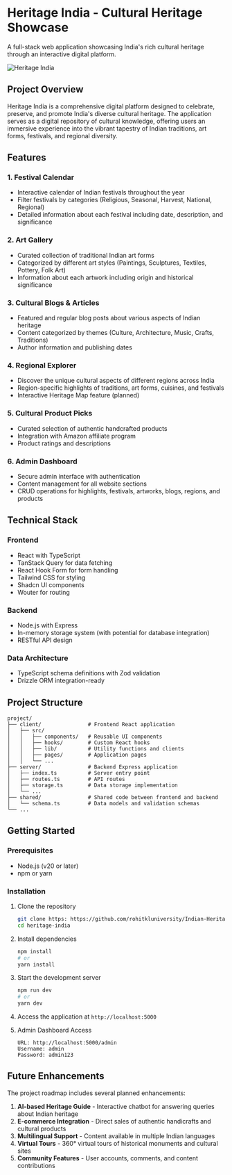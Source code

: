 # Heritage India - Cultural Heritage Showcase

A full-stack web application showcasing India's rich cultural heritage through an interactive digital platform.

![Heritage India](https://images.unsplash.com/photo-1532375810709-75b1da00537c?ixlib=rb-1.2.1&auto=format&fit=crop&w=100&q=80)

## Project Overview

Heritage India is a comprehensive digital platform designed to celebrate, preserve, and promote India's diverse cultural heritage. The application serves as a digital repository of cultural knowledge, offering users an immersive experience into the vibrant tapestry of Indian traditions, art forms, festivals, and regional diversity.

## Features

### 1. Festival Calendar
- Interactive calendar of Indian festivals throughout the year
- Filter festivals by categories (Religious, Seasonal, Harvest, National, Regional)
- Detailed information about each festival including date, description, and significance

### 2. Art Gallery
- Curated collection of traditional Indian art forms
- Categorized by different art styles (Paintings, Sculptures, Textiles, Pottery, Folk Art)
- Information about each artwork including origin and historical significance

### 3. Cultural Blogs & Articles
- Featured and regular blog posts about various aspects of Indian heritage
- Content categorized by themes (Culture, Architecture, Music, Crafts, Traditions)
- Author information and publishing dates

### 4. Regional Explorer
- Discover the unique cultural aspects of different regions across India
- Region-specific highlights of traditions, art forms, cuisines, and festivals
- Interactive Heritage Map feature (planned)

### 5. Cultural Product Picks
- Curated selection of authentic handcrafted products
- Integration with Amazon affiliate program
- Product ratings and descriptions

### 6. Admin Dashboard
- Secure admin interface with authentication
- Content management for all website sections
- CRUD operations for highlights, festivals, artworks, blogs, regions, and products

## Technical Stack

### Frontend
- React with TypeScript
- TanStack Query for data fetching
- React Hook Form for form handling
- Tailwind CSS for styling
- Shadcn UI components
- Wouter for routing

### Backend
- Node.js with Express
- In-memory storage system (with potential for database integration)
- RESTful API design

### Data Architecture
- TypeScript schema definitions with Zod validation
- Drizzle ORM integration-ready

## Project Structure

```
project/
├── client/               # Frontend React application
│   ├── src/
│   │   ├── components/   # Reusable UI components
│   │   ├── hooks/        # Custom React hooks
│   │   ├── lib/          # Utility functions and clients
│   │   ├── pages/        # Application pages
│   │   └── ...
├── server/               # Backend Express application
│   ├── index.ts          # Server entry point
│   ├── routes.ts         # API routes
│   ├── storage.ts        # Data storage implementation
│   └── ...
├── shared/               # Shared code between frontend and backend
│   └── schema.ts         # Data models and validation schemas
└── ...
```

## Getting Started

### Prerequisites
- Node.js (v20 or later)
- npm or yarn

### Installation

1. Clone the repository
   ```bash
   git clone https: https://github.com/rohitkluniversity/Indian-Heritage-and-Culture
   cd heritage-india
   ```

2. Install dependencies
   ```bash
   npm install
   # or
   yarn install
   ```

3. Start the development server
   ```bash
   npm run dev
   # or
   yarn dev
   ```

4. Access the application at `http://localhost:5000`

5. Admin Dashboard Access
   ```
   URL: http://localhost:5000/admin
   Username: admin
   Password: admin123
   ```

## Future Enhancements

The project roadmap includes several planned enhancements:

1. **AI-based Heritage Guide** - Interactive chatbot for answering queries about Indian heritage
2. **E-commerce Integration** - Direct sales of authentic handicrafts and cultural products
3. **Multilingual Support** - Content available in multiple Indian languages
4. **Virtual Tours** - 360° virtual tours of historical monuments and cultural sites
5. **Community Features** - User accounts, comments, and content contributions

